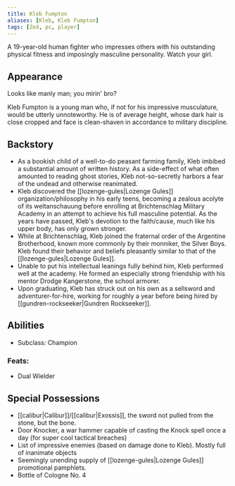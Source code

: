 ```yaml
---
title: Kleb Fumpton
aliases: [Kleb, Kleb Fumpton]
tags: [Zed, pc, player]
---
```

A 19-year-old human fighter who impresses others with his outstanding physical fitness and imposingly masculine personality. Watch your girl.


## Appearance
Looks like manly man; you mirin' bro?

Kleb Fumpton is a young man who, if not for his impressive musculature, would be utterly unnoteworthy. He is of average height, whose dark hair is close cropped and face is clean-shaven in accordance to military discipline. 

## Backstory
- As a bookish child of a well-to-do peasant farming family, Kleb imbibed a substantial amount of written history. As a side-effect of what often amounted to reading ghost stories, Kleb not-so-secretly harbors a fear of the undead and otherwise reanimated.
- Kleb discovered the [[lozenge-gules|Lozenge Gules]] organization/philosophy in his early teens, becoming a zealous acolyte of its weltanschauung before enrolling at Brichtenschlag Military Academy in an attempt to achieve his full masculine potential. As the years have passed, Kleb's devotion to the faith/cause, much like his upper body, has only grown stronger.
- While at Brichtenschlag, Kleb joined the fraternal order of the Argentine Brotherhood, known more commonly by their monniker, the Silver Boys. Kleb found their behavior and beliefs pleasantly similar to that of the [[lozenge-gules|Lozenge Gules]].
- Unable to put his intellectual leanings fully behind him, Kleb performed well at the academy. He formed an especially strong friendship with his mentor Drodge Kangerstone, the school armorer.
- Upon graduating, Kleb has struck out on his own as a sellsword and adventurer-for-hire, working for roughly a year before being hired by [[gundren-rockseeker|Gundren Rockseeker]].

## Abilities
- Subclass: Champion

### Feats:
- Dual Wielder 

## Special Possessions
- [[calibur|Calibur]]/[[calibur|Exossis]], the sword not pulled from the stone, but the bone.
- Door Knocker, a war hammer capable of casting the Knock spell once a day (for super cool tactical breaches)
- List of impressive enemies (based on damage done to Kleb). Mostly full of inanimate objects
- Seemingly unending supply of [[lozenge-gules|Lozenge Gules]] promotional pamphlets.
- Bottle of Cologne No. 4 
